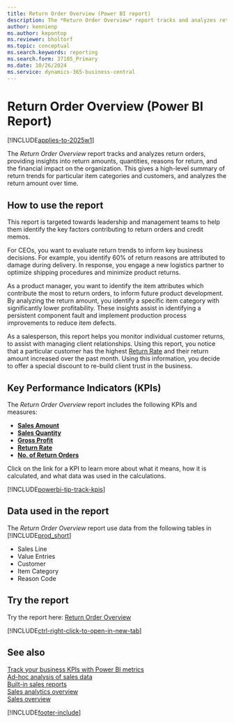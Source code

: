 ```yaml
---
title: Return Order Overview (Power BI report)
description: The *Return Order Overview* report tracks and analyzes return orders, providing insights into the financial impact on the organization.
author: kennienp
ms.author: kepontop
ms.reviewer: bholtorf
ms.topic: conceptual
ms.search.keywords: reporting
ms.search.form: 37105_Primary
ms.date: 10/26/2024
ms.service: dynamics-365-business-central
---
```


# Return Order Overview (Power BI Report)

[!INCLUDE[applies-to-2025w1](includes/applies-to-2025w1.md)]

The *Return Order Overview* report tracks and analyzes return orders, providing insights into return amounts, quantities, reasons for return, and the financial impact on the organization. This gives a high-level summary of return trends for particular item categories and customers, and analyzes the return amount over time.

## How to use the report
This report is targeted towards leadership and management teams to help them identify the key factors contributing to return orders and credit memos.

For CEOs, you want to evaluate return trends to inform key business decisions. For example, you identify 60% of return reasons are attributed to damage during delivery. In response, you engage a new logistics partner to optimize shipping procedures and minimize product returns.

As a product manager, you want to identify the item attributes which contribute the most to return orders, to inform future product development. By analyzing the return amount, you identify a specific item category with significantly lower profitability. These insights assist in identifying a persistent component fault and implement production process improvements to reduce item defects.

As a salesperson, this report helps you monitor individual customer returns, to assist with managing client relationships. Using this report, you notice that a particular customer has the highest [Return Rate](sales-powerbi-kpis.md#return-rate) and their return amount increased over the past month. Using this information, you decide to offer a special discount to re-build client trust in the business.

## Key Performance Indicators (KPIs)

The *Return Order Overview* report includes the following KPIs and measures: 

- [**Sales Amount**](sales-powerbi-kpis.md#sales-amount)
- [**Sales Quantity**](sales-powerbi-kpis.md#sales-quantity)
- [**Gross Profit**](sales-powerbi-kpis.md#gross-profit)
- [**Return Rate**](sales-powerbi-kpis.md#return-rate)
- [**No. of Return Orders**](sales-powerbi-kpis.md#no-of-return-orders)

Click on the link for a KPI to learn more about what it means, how it is calculated, and what data was used in the calculations. 

[!INCLUDE[powerbi-tip-track-kpis](includes/powerbi-tip-track-kpis.md)]

## Data used in the report

The *Return Order Overview* report use data from the following tables in [!INCLUDE[prod_short](includes/prod_short.md)]

- Sales Line
- Value Entries
- Customer
- Item Category
- Reason Code

## Try the report

Try the report here: [Return Order Overview](https://businesscentral.dynamics.com?page=37105)

[!INCLUDE[ctrl-right-click-to-open-in-new-tab](includes/ctrl-right-click-to-open-in-new-tab.md)]

## See also

[Track your business KPIs with Power BI metrics](track-kpis-with-power-bi-metrics.md)   
[Ad-hoc analysis of sales data](ad-hoc-analysis-sales.md)   
[Built-in sales reports](sales-reports.md)   
[Sales analytics overview](sales-analytics-overview.md)  
[Sales overview](sales-manage-sales.md)  

[!INCLUDE[footer-include](includes/footer-banner.md)]
